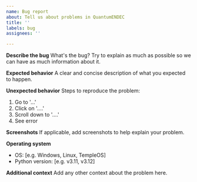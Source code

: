 ```yaml
---
name: Bug report
about: Tell us about problems in QuantumENDEC
title: ''
labels: bug
assignees: ''

---
```


**Describe the bug**
What's the bug? Try to explain as much as possible so we can have as much information about it.

**Expected behavior**
A clear and concise description of what you expected to happen.

**Unexpected behavior**
Steps to reproduce the problem:
1. Go to '...'
2. Click on '....'
3. Scroll down to '....'
4. See error

**Screenshots**
If applicable, add screenshots to help explain your problem.

**Operating system**
 - OS: [e.g. Windows, Linux, TempleOS]
 - Python version: [e.g. v3.11, v3.12]

**Additional context**
Add any other context about the problem here.
